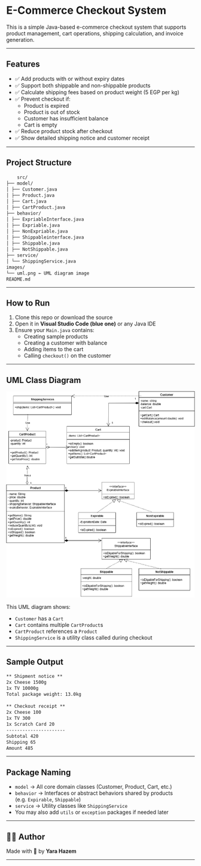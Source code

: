 # E-Commerce Checkout System

This is a simple Java-based e-commerce checkout system that supports product management, cart operations, shipping calculation, and invoice generation.

---

## Features

- ✅ Add products with or without expiry dates
- ✅ Support both shippable and non-shippable products
- ✅ Calculate shipping fees based on product weight (5 EGP per kg)
- ✅ Prevent checkout if:
  - Product is expired
  - Product is out of stock
  - Customer has insufficient balance
  - Cart is empty
- ✅ Reduce product stock after checkout
- ✅ Show detailed shipping notice and customer receipt

---

## Project Structure
        src/
    ├── model/
    │ ├── Customer.java
    │ ├── Product.java
    │ ├── Cart.java
    │ ├── CartProduct.java
    ├── behavior/
    │ ├── ExpriableInterface.java
    │ ├── Expriable.java
    │ ├── NonExpriable.java
    │ ├── Shippableinterface.java
    │ ├── Shippable.java
    │ ├── NotShippable.java
    ├── service/
    │ └── ShippingService.java
    images/
    └── uml.png ← UML diagram image
    README.md


---

## How to Run

1. Clone this repo or download the source
2. Open it in **Visual Studio Code (blue one)** or any Java IDE
3. Ensure your `Main.java` contains:
   - Creating sample products
   - Creating a customer with balance
   - Adding items to the cart
   - Calling `checkout()` on the customer

---

## UML Class Diagram

  ![UML Diagram](images/uml.png)

  This UML diagram shows:
  - `Customer` has a `Cart`
  - `Cart` contains multiple `CartProduct`s
  - `CartProduct` references a `Product`
  - `ShippingService` is a utility class called during checkout

  ---

## Sample Output
    ** Shipment notice **
    2x Cheese 1500g
    1x TV 10000g
    Total package weight: 13.0kg

    ** Checkout receipt **
    2x Cheese 100
    1x TV 300
    1x Scratch Card 20
    ----------------------
    Subtotal 420
    Shipping 65
    Amount 485

---

## Package Naming

  - `model` → All core domain classes (Customer, Product, Cart, etc.)
  - `behavior` → Interfaces or abstract behaviors shared by products  
     (e.g. `Expirable`, `Shippable`)
  - `service` → Utility classes like `ShippingService`
  - You may also add `utils` or `exception` packages if needed later

---

## 👩‍💻 Author

Made with 💙 by **Yara Hazem**

---
